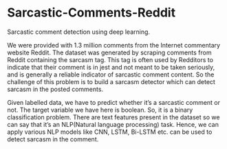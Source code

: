 # Sarcastic-Comments-Reddit
Sarcastic comment detection using deep learning.


We were provided with 1.3 million comments from the Internet commentary website Reddit. The dataset was generated by scraping comments 
from Reddit containing the sarcasm tag. This tag is often used by Redditors to indicate that their comment is in jest and not meant 
to be taken seriously, and is generally a reliable indicator of sarcastic comment content.
So the challenge of this problem is to build a sarcasm detector which can detect sarcasm in the posted comments.


Given labelled data, we have to predict whether it’s a sarcastic comment or not. The target variable we have here is boolean. 
So, it is a binary classification problem.
There are text features present in the dataset so we can say that it’s an NLP(Natural language processing) task. 
Hence, we can apply various NLP models like CNN, LSTM, Bi-LSTM etc. can be used to detect sarcasm in the comment.

